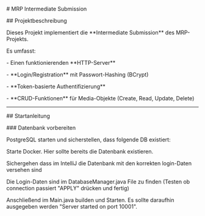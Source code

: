 \# MRP Intermediate Submission



\## Projektbeschreibung

Dieses Projekt implementiert die \*\*Intermediate Submission\*\* des MRP-Projekts.  

Es umfasst:

\- Einen funktionierenden \*\*HTTP-Server\*\*

\- \*\*Login/Registration\*\* mit Passwort-Hashing (BCrypt)

\- \*\*Token-basierte Authentifizierung\*\*

\- \*\*CRUD-Funktionen\*\* für Media-Objekte (Create, Read, Update, Delete)



---



\## Startanleitung



\### Datenbank vorbereiten

PostgreSQL starten und sicherstellen, dass folgende DB existiert:



Starte Docker. Hier sollte bereits die Datenbank existieren.

Sichergehen dass im IntelliJ die Datenbank mit den korrekten login-Daten versehen sind

Die Login-Daten sind im DatabaseManager.java File zu finden (Testen ob connection passiert "APPLY" drücken und fertig)

Anschließend im Main.java builden und Starten. Es sollte daraufhin ausgegeben werden "Server started on port 10001".

